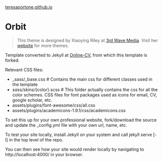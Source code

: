 [teresaportone.github.io](https://teresaportone.github.io)

# Orbit
> This theme is designed by Xiaoying Riley at [3rd Wave Media](http://themes.3rdwavemedia.com/). 
> Visit her [website](http://themes.3rdwavemedia.com/) for more themes.

Template converted to Jekyll at [Online-CV](https://github.com/sharu725/online-cv), from which this template is forked.

Relevant CSS files:
- _sass/_base.css # Contains the main css for different classes used in the template
- _sass/skins/_{color}.scss # This folder actually contains the css for all the color schemes.
CSS files for font packages used as icons for email, CV, google scholar, etc. 
- assets/plugins/font-awesome/css/all.css 
- assets/plugins/academicons-1.9.1/css/academicons.css

To set this up for your own professional website, fork/download the source and update the _config.yml file with your own url, name, etc.

To test your site locally, install Jekyll on your system and call
jekyll serve [-I] in the top level of the repo.

You can then see how your site would render locally by navigating to http://localhost:4000/ in your browser.
